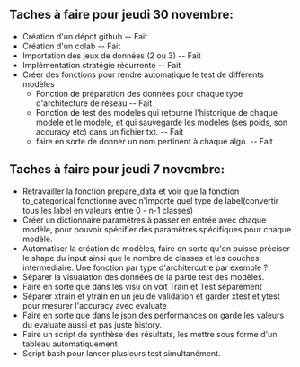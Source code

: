 ## Taches à faire pour jeudi 30 novembre: 

* Création d'un dépot github -- Fait
* Création d'un colab -- Fait
* Importation des jeux de données (2 ou 3) -- Fait
* Implémentation stratégie récurrente -- Fait
* Créer des fonctions pour rendre automatique le test de différents modèles
  * Fonction de préparation des données pour chaque type d'architecture de réseau -- Fait
  * Fonction de test des modeles qui retourne l'historique de chaque modele et le modele, et qui sauvegarde les modeles (ses poids, son accuracy etc) dans un fichier txt. -- Fait 
  * faire en sorte de donner un nom pertinent à chaque algo. -- Fait

## Taches à faire pour jeudi 7 novembre: 

* Retravailler la fonction prepare_data et voir que la fonction to_categorical fonctionne avec n'importe quel type de label(convertir tous les label en valeurs entre 0 - n-1 classes)
* Créer un dictionnaire paramètres à passer en entrée avec chaque modèle, pour pouvoir spécifier des paramètres spécifiques pour chaque modèle. 
* Automatiser la création de modèles, faire en sorte qu'on puisse préciser le shape du input ainsi que le nombre de classes et les couches intermédiaire. Une fonction par type d'architercutre par exemple ? 
* Séparer la visualation des données de la partie test des modèles.
* Faire en sorte que dans les visu on voit Train et Test séparément
* Séparer xtrain et ytrain en un jeu de validation et garder xtest et ytest pour mesurer l'accuracy avec evaluate
* Faire en sorte que dans le json des performances on garde les valeurs du evaluate aussi et pas juste history.
* Faire un script de synthèse des résultats, les mettre sous forme d'un tableau automatiquement
* Script bash pour lancer plusieurs test simultanément.



